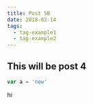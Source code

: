 ```yaml
---
title: Post 5B
date: 2018-02-14
tags:
  - tag-example1
  - tag-example2
---
```


## This will be post 4

```js
var a = 'new'
```

hi
